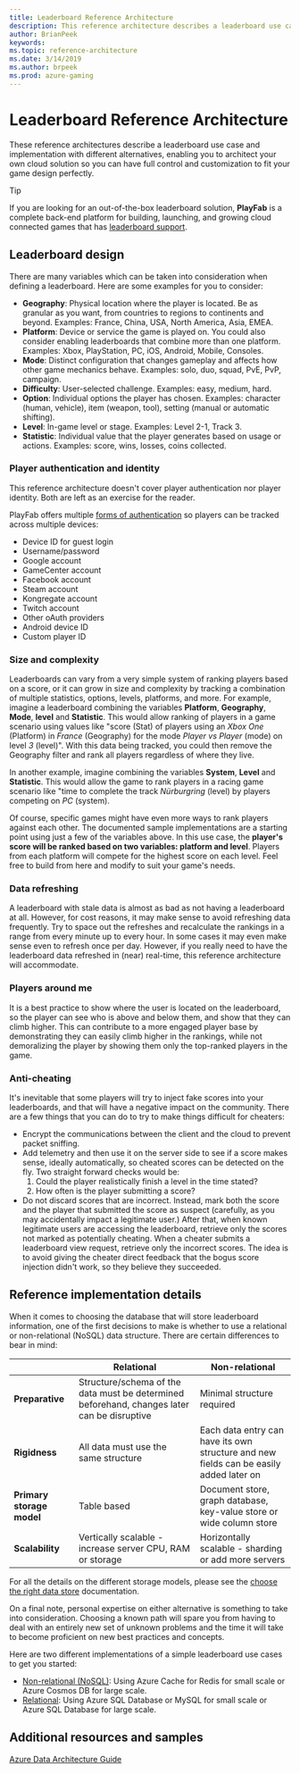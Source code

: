 ```yaml
---
title: Leaderboard Reference Architecture
description: This reference architecture describes a leaderboard use case and implementation with different alternatives, enabling you to architect your own cloud solution so you can have full control and customization to fit your game design like a glove.
author: BrianPeek
keywords: 
ms.topic: reference-architecture
ms.date: 3/14/2019
ms.author: brpeek
ms.prod: azure-gaming
---
```


# Leaderboard Reference Architecture

These reference architectures describe a leaderboard use case and implementation with different alternatives, enabling you to architect your own cloud solution so you can have full control and customization to fit your game design perfectly.

> [!TIP]
> If you are looking for an out-of-the-box leaderboard solution, **PlayFab** is a complete back-end platform for building, launching, and growing cloud connected games that has [leaderboard support](https://docs.microsoft.com/gaming/playfab/features/social/tournaments-leaderboards/).

## Leaderboard design

There are many variables which can be taken into consideration when defining a leaderboard. Here are some examples for you to consider:

- **Geography**: Physical location where the player is located. Be as granular as you want, from countries to regions to continents and beyond. Examples: France, China, USA, North America, Asia, EMEA.
- **Platform**: Device or service the game is played on. You could also consider enabling leaderboards that combine more than one platform. Examples: Xbox, PlayStation, PC, iOS, Android, Mobile, Consoles.
- **Mode**: Distinct configuration that changes gameplay and affects how other game mechanics behave. Examples: solo, duo, squad, PvE, PvP, campaign.
- **Difficulty**: User-selected challenge. Examples: easy, medium, hard.
- **Option**: Individual options the player has chosen. Examples: character (human, vehicle), item (weapon, tool), setting (manual or automatic shifting).
- **Level**: In-game level or stage. Examples: Level 2-1, Track 3.
- **Statistic**: Individual value that the player generates based on usage or actions. Examples: score, wins, losses, coins collected.

### Player authentication and identity

This reference architecture doesn't cover player authentication nor player identity.  Both are left as an exercise for the reader.

PlayFab offers multiple [forms of authentication](https://docs.microsoft.com/gaming/playfab/#pivot=documentation&panel=authentication) so players can be tracked across multiple devices:

- Device ID for guest login
- Username/password
- Google account
- GameCenter account
- Facebook account
- Steam account
- Kongregate account
- Twitch account
- Other oAuth providers
- Android device ID
- Custom player ID

### Size and complexity

Leaderboards can vary from a very simple system of ranking players based on a score, or it can grow in size and complexity by tracking a combination of multiple statistics, options, levels, platforms, and more. For example, imagine a leaderboard combining the variables **Platform**, **Geography**, **Mode**, **level** and **Statistic**.  This would allow ranking of players in a game scenario using values like "score (Stat) of players using an *Xbox One* (Platform) in *France* (Geography) for the mode *Player vs Player* (mode) on level *3* (level)". With this data being tracked, you could then remove the Geography filter and rank all players regardless of where they live.

In another example, imagine combining the variables **System**, **Level** and **Statistic**. This would allow the game to rank players in a racing game scenario like "time to complete the track *Nürburgring* (level) by players competing on *PC* (system).

Of course, specific games might have even more ways to rank players against each other. The documented sample implementations are a starting point using just a few of the variables above. In this use case, the **player's score will be ranked based on two variables: platform and level**. Players from each platform will compete for the highest score on each level. Feel free to build from here and modify to suit your game's needs.

### Data refreshing

A leaderboard with stale data is almost as bad as not having a leaderboard at all. However, for cost reasons, it may make sense to avoid refreshing data frequently. Try to space out the refreshes and recalculate the rankings in a range from every minute up to every hour. In some cases it may even make sense even to refresh once per day.  However, if you really need to have the leaderboard data refreshed in (near) real-time, this reference architecture will accommodate.

### Players around me

It is a best practice to show where the user is located on the leaderboard, so the player can see who is above and below them, and show that they can climb higher.  This can contribute to a more engaged player base by demonstrating they can easily climb higher in the rankings, while not demoralizing the player by showing them only the top-ranked players in the game.

### Anti-cheating

It's inevitable that some players will try to inject fake scores into your leaderboards, and that will have a negative impact on the community. There are a few things that you can do to try to make things difficult for cheaters:

- Encrypt the communications between the client and the cloud to prevent packet sniffing.
- Add telemetry and then use it on the server side to see if a score makes sense, ideally automatically, so cheated scores can be detected on the fly. Two straight forward checks would be:
    1. Could the player realistically finish a level in the time stated?
    2. How often is the player submitting a score?
- Do not discard scores that are incorrect. Instead, mark both the score and the player that submitted the score as suspect (carefully, as you may accidentally impact a legitimate user.)  After that, when known legitimate users are accessing the leaderboard, retrieve only the scores not marked as potentially cheating. When a cheater submits a leaderboard view request, retrieve only the incorrect scores. The idea is to avoid giving the cheater direct feedback that the bogus score injection didn't work, so they believe they succeeded.

## Reference implementation details

When it comes to choosing the database that will store leaderboard information, one of the first decisions to make is whether to use a relational or non-relational (NoSQL) data structure. There are certain differences to bear in mind:

||Relational|Non-relational|
|----------|----------|-----------|
| **Preparative** | Structure/schema of the data must be determined beforehand, changes later can be disruptive | Minimal structure required
| **Rigidness** | All data must use the same structure | Each data entry can have its own structure and new fields can be easily added later on
| **Primary storage model** | Table based | Document store, graph database, key-value store or wide column store
| **Scalability** | Vertically scalable - increase server CPU, RAM or storage | Horizontally scalable - sharding or add more servers

For all the details on the different storage models, please see the [choose the right data store](https://docs.microsoft.com/azure/architecture/guide/technology-choices/data-store-overview) documentation.

On a final note, personal expertise on either alternative is something to take into consideration. Choosing a known path will spare you from having to deal with an entirely new set of unknown problems and the time it will take to become proficient on new best practices and concepts.

Here are two different implementations of a simple leaderboard use cases to get you started:

- [Non-relational (NoSQL)](./leaderboard-non-relational.md): Using Azure Cache for Redis for small scale or Azure Cosmos DB for large scale.
- [Relational](./leaderboard-relational.md): Using Azure SQL Database or MySQL for small scale or Azure SQL Database for large scale.

## Additional resources and samples

[Azure Data Architecture Guide](https://docs.microsoft.com/azure/architecture/data-guide/)